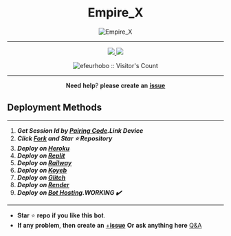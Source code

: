 <h1 align="center"> Empire_X </h1> 

<p align="center">
  <img alt="Empire_X" src="https://raw.githubusercontent.com/efeurhobo/Empire_X/main/lib/assets/empire.jpg">
</p>

---
<p align="center">
   <a href="https://github.com//efeurhobo/Empire_X/fork">
    <img src="https://img.shields.io/github/forks/efeurhobo/Empire_X?style=flat-square&logo=github&color=darkred">
   </a>
  <a href="https://github.com/efeurhobo/Empire_X/stargazers"> 
     <img src="https://img.shields.io/github/stars/efeurhobo/Empire_X?style=flat-square&logo=github&color=darkred">
 </a>


</p>
<p align="center"><img src="https://profile-counter.glitch.me/{efeurhobo}/count.svg" alt="efeurhobo :: Visitor's Count" /></p>


---

<p align="center">𝐍𝐞𝐞𝐝 𝐡𝐞𝐥𝐩? 𝐩𝐥𝐞𝐚𝐬𝐞 𝐜𝐫𝐞𝐚𝐭𝐞 𝐚𝐧 <a href="https://empire-contact-form.vercel.app/">𝐢𝐬𝐬𝐮𝐞</a></p>

 


   
## Deployment Methods
---
1.  ***Get Session Id by [Pairing Code](https://empire-x-paircode.onrender.com).Link Device***
2.  ***Click [Fork](https://github.com/efeurhobo/Empire_X/fork) and Star ⭐ Repository***
3.  ***Deploy on [Heroku]()***
4.  ***Deploy on [Replit]()***
5.  ***Deploy on [Railway]()***
6.  ***Deploy on [Koyeb](https://app.koyeb.com/deploy?name=empire-x&repository=efeurhobo%2FEmpire_X&branch=main&instance_type=free&env%5BBOT_NAME%5D=Empire_X&env%5BAUTO_REACT%5D=true&env%5BOWNER_REACT%5D=true&env%5BPREFIX%5D=.&env%5BMODE%5D=private&env%5BAUTO_READ_STATUS%5D=false&env%5BOWNER_NUMBER%5D=2348078582627&env%5BSESSION_ID%5D=Put+session+I%27d+here)***
7. ***Deploy on [Glitch]()***
8. ***Deploy on [Render](https://render.com/deploy?repo=https://github.com/efeurhobo/Empire_X.git)***
9. ***Deploy on [Bot Hosting](https://bot-hosting.net/?aff=1148117314785529946).WORKING ✔️***
---


- 𝐒𝐭𝐚𝐫 ⭐ 𝐫𝐞𝐩𝐨 𝐢𝐟 𝐲𝐨𝐮 𝐥𝐢𝐤𝐞 𝐭𝐡𝐢𝐬 𝐛𝐨𝐭.
- 𝐈𝐟 𝐚𝐧𝐲 𝐩𝐫𝐨𝐛𝐥𝐞𝐦, 𝐭𝐡𝐞𝐧 𝐜𝐫𝐞𝐚𝐭𝐞 𝐚𝐧 [+𝐢𝐬𝐬𝐮𝐞](https://github.com/efeurhobo/Empire_X/issues/new) 𝐎𝐫 𝐚𝐬𝐤 𝐚𝐧𝐲𝐭𝐡𝐢𝐧𝐠 𝐡𝐞𝐫𝐞 [Q&A](https://github.com/efeurhobo/Empire_X/discussions/new?category=q-a)
